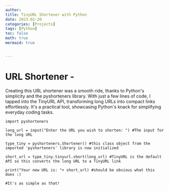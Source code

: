 ```yaml
---
author: 
title: TinyURL Shortener with Python
date: 2023-02-20
categories: [Projects]
tags: [Python]
toc: false
math: true
mermaid: true


---
```

# URL Shortener - 

Creating this URL shortener was a smooth ride, thanks to Python's simplicity and the pyshorteners library. With just a few lines of code, I tapped into the TinyURL API, transforming long URLs into compact links effortlessly. It's a practical tool, showcasing Python's knack for simplifying everyday coding tasks.

```
import pyshorteners

long_url = input("Enter the URL you wish to shorten: ") #The input for the long URL

type_tiny = pyshorteners.Shortener() #this class object from the imported 'pyshorteners' library is now initialized

short_url = type_tiny.tinyurl.short(long_url) #TinyURL is the default API so this converts the long URL to a TinyURL link 

print("Your new URL is: "+ short_url) #should be obvious what this does :)

#It's as simple as that!
```

